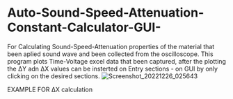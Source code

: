 # Auto-Sound-Speed-Attenuation-Constant-Calculator-GUI-
For Calculating Sound-Speed-Attenuation properties of the material that been aplied sound wave and been collected from the oscilloscope.
This program plots Time-Voltage excel data that been captured, after the plotting the ΔY adn ΔX values can be insterted on Entry sections -
on GUI by only clicking on the desired sections.
![Screenshot_20221226_025643](https://user-images.githubusercontent.com/112509269/209546316-db18b03f-fe86-43ed-a9f9-633b435f1022.png)

EXAMPLE FOR ΔX calculation
